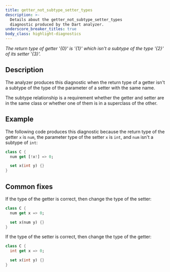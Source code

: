 ```yaml
---
title: getter_not_subtype_setter_types
description: >-
  Details about the getter_not_subtype_setter_types
  diagnostic produced by the Dart analyzer.
underscore_breaker_titles: true
body_class: highlight-diagnostics
---
```


_The return type of getter '{0}' is '{1}' which isn't a subtype of the type
'{2}' of its setter '{3}'._

## Description

The analyzer produces this diagnostic when the return type of a getter
isn't a subtype of the type of the parameter of a setter with the same
name.

The subtype relationship is a requirement whether the getter and setter are
in the same class or whether one of them is in a superclass of the other.

## Example

The following code produces this diagnostic because the return type of the
getter `x` is `num`, the parameter type of the setter `x` is `int`, and
`num` isn't a subtype of `int`:

```dart
class C {
  num get [!x!] => 0;

  set x(int y) {}
}
```

## Common fixes

If the type of the getter is correct, then change the type of the setter:

```dart
class C {
  num get x => 0;

  set x(num y) {}
}
```

If the type of the setter is correct, then change the type of the getter:

```dart
class C {
  int get x => 0;

  set x(int y) {}
}
```

